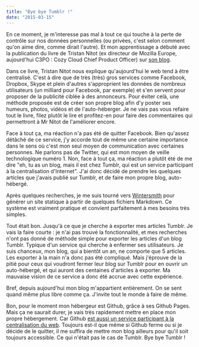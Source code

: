 ```yaml
---
title: "Bye bye Tumblr !"
date: "2015-03-15"
---
```


En ce moment, je m'interesse pas mal à tout ce qui touche à la perte de
contrôle sur nos données personnelles (ou privées, c'est selon comment qu'on
aime dire, comme dirait l'autre). Et mon apprentissage a débuté avec la
publication du livre de Tristan Nitot (ex directeur de Mozilla Europe,
aujourd'hui C3PO : Cozy Cloud Chief Product Officer) sur [son
blog](http://standblog.org/blog/serie/flicage-brouillon).

<span class="more"></span>

Dans ce livre, Tristan Nitot nous explique qu'aujourd'hui le web tend à être
centralisé. C'est à dire que de très (très) gros services comme Facebook,
Dropbox, Skype et plein d'autres s'approprient les données de nombreux
utilisateurs (un milliard pour Facebook, par exemple) et s'en servent pour
proposer de la publicité ciblée à des annonceurs. Pour éviter celà, une méthode
proposée est de créer son propre blog afin d'y poster ses humeurs, photos,
vidéos et de l'auto-héberger. Je ne vais pas vous refaire tout le livre, filez
plutôt le lire et profitez-en pour faire des commentaires qui permettront à Mr
Nitot de l'améliorer encore.

Face à tout ça, ma réaction n'a pas été de quitter Facebook. Bien qu'assez
détâché de ce service, j'y accorde tout de même une certaine importance dans le
sens où c'est mon seul moyen de communication avec certaines personnes. Ne
parlons pas de Twitter, qui est mon moyen de veille technologique numéro 1.
Non, face à tout ça, ma réaction a plutôt été de me dire "eh, tu as un blog,
mais il est chez Tumblr, qui est un service participant à la centralisation
d'Internet". J'ai donc décidé de prendre les quelques articles que j'avais
publié sur Tumblr, et de faire mon propre blog, auto-hébergé.

Après quelques recherches, je me suis tourné vers
[Wintersmith](http://wintersmith.io/) pour générer un site statique à partir de
quelques fichiers Markdown. Ce système est vraiment pratique et convient
parfaitement à mes besoins très simples.

Tout était bon. Jusqu'à ce que je cherche à exporter mes articles Tumblr. Je
vais la faire courte : je n'ai pas trouvé la fonctionnalité, et mes recherches
n'ont pas donné de méthode simple pour exporter les articles d'un blog Tumblr.
Typique d'un service qui cherche à enfermer ses utilisateurs. Je suis chanceux,
mon blog, qui a bientôt un an, ne comporte que 5 articles. Les exporter à la
main n'a donc pas été compliqué. Mais j'éprouve de la pitié pour ceux qui
voudront fermer leur blog sur Tumblr pour en ouvrir un auto-hébergé, et qui
auront des centaines d'articles à exporter. Ma mauvaise vision de ce service a
donc été accrue avec cette expérience.

Bref, depuis aujourd'hui mon blog m'appartient entièrement. On se sent quand
même plus libre comme ça. J'invite tout le monde à faire de même.

Bon, pour le moment mon hébergeur est Github, grâce à ses Github Pages. Mais ça
ne saurait durer, je vais très rapidement mettre en place mon propre
hébergement. Car Github [est aussi un service participant à la centralisation
du
web](http://framablog.org/2015/03/13/google-code-ferme-ses-portes-nous-on-les-ouvre/).
Toujours est-il que même si Github ferme ou si je décide de le quitter, il me
suffira de mettre mon blog ailleurs pour qu'il soit toujours accessible. Ce qui
n'était pas le cas de Tumblr. Bye bye Tumblr !
